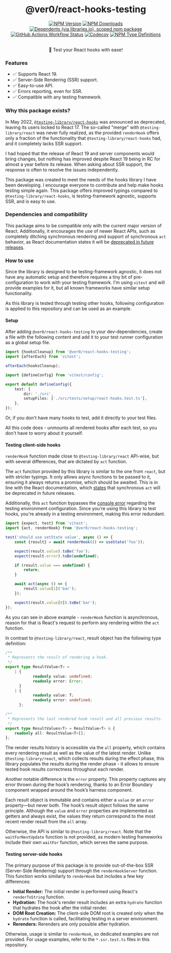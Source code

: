 <div align="center">
<h1>@ver0/react-hooks-testing</h1>

[![NPM Version](https://img.shields.io/npm/v/%40ver0%2Freact-hooks-testing?style=flat-square)](https://www.npmjs.com/package/@ver0/react-hooks-testing)
[![NPM Downloads](https://img.shields.io/npm/dm/%40ver0%2Freact-hooks-testing?style=flat-square)](https://www.npmjs.com/package/@ver0/react-hooks-testing)
[![Dependents (via libraries.io), scoped npm package](https://img.shields.io/librariesio/dependents/npm/%40ver0/react-hooks-testing?style=flat-square)](https://www.npmjs.com/package/@ver0/react-hooks-testing)
[![GitHub Actions Workflow Status](https://img.shields.io/github/actions/workflow/status/ver0-project/react-hooks-testing/ci.yml?style=flat-square)](https://github.com/ver0-project/react-hooks-testing/actions)
[![Codecov](https://img.shields.io/codecov/c/github/ver0-project/react-hooks-testing?token=Y2K96S71RH&style=flat-square)](https://app.codecov.io/gh/ver0-project/react-hooks-testing)
[![NPM Type Definitions](https://img.shields.io/npm/types/%40ver0%2Freact-hooks-testing?style=flat-square)](https://www.npmjs.com/package/@ver0/react-hooks-testing)

<p><br/>🧪 Test your React hooks with ease!</p>
</div>

### Features

- ✅ Supports React 19.
- ✅ Server-Side Rendering (SSR) support.
- ✅ Easy-to-use API.
- ✅ Errors reporting, even for SSR.
- ✅ Compatible with any testing framework.

### Why this package exists?

In May 2022,
[ `@testing-library/react-hooks`](https://github.com/testing-library/react-hooks-testing-library/issues/849) was
announced as deprecated, leaving its users locked to React 17. The so-called "merge" with `@testing-library/react` was
never fully realized, as the provided `renderHook` offers only a fraction of the functionality that
`@testing-library/react-hooks` had, and it completely lacks SSR support.

I had hoped that the release of React 19 and server components would bring changes, but nothing has improved despite
React 19 being in RC for almost a year before its release. When asking about SSR support, the response is often to
resolve the issues independently.

This package was created to meet the needs of the hooks library I have been developing. I encourage everyone to
contribute and help make hooks testing simple again. This package offers improved typings compared to
`@testing-library/react-hooks`, is testing-framework agnostic, supports SSR, and is easy to use.

### Dependencies and compatibility

This package aims to be compatible only with the current major version of React. Additionally, it encourages the use of
newer React APIs, such as completely ditching synchronous rendering and support of synchronous `act` behavior, as React
documentation states it will be
[deprecated in future releases](https://react.dev/reference/react/act#await-act-async-actfn).

### How to use

Since the library is designed to be testing-framework agnostic, it does not have any automatic setup and therefore
requires a tiny bit of pre-configuration to work with your testing framework. I'm using `vitest` and will provide
examples for it, but all known frameworks have similar setup functionality.

As this library is tested through testing other hooks, following configuration is applied to this repository and can be
used as an example.

#### Setup

After adding `@ver0/react-hooks-testing` to your dev-dependencies, create a file with the following content and add it
to your test runner configuration as a global setup file.

```ts filename="react-hooks.test.ts"
import {hooksCleanup} from '@ver0/react-hooks-testing';
import {afterEach} from 'vitest';

afterEach(hooksCleanup);
```

```ts filename="vitest.config.ts"
import {defineConfig} from 'vitest/config';

export default defineConfig({
	test: {
		dir: './src',
		setupFiles: ['./src/tests/setup/react-hooks.test.ts'],
	},
});
```

Or, if you don't have many hooks to test, add it directly to your test files.

All this code does - unmounts all rendered hooks after each test, so you don't have to worry about it yourself.

#### Testing client-side hooks

`renderHook` function made close to `@testing-library/react` API-wise, but with several differences, that are dictated
by `act` function.

The `act` function provided by this library is similar to the one from `react`, but with stricter typings. It only
allows async functions to be passed to it, ensuring it always returns a promise, which should be awaited. This is in
line with the React documentation, which [states](https://react.dev/reference/react/act#await-act-async-actfn) that
synchronous `act` will be deprecated in future releases.

Additionally, this `act` function bypasses the
[console error](https://react.dev/reference/react/act#error-the-current-testing-environment-is-not-configured-to-support-act)
regarding the testing environment configuration. Since you're using this library to test hooks, you're already in a
testing environment, making this error redundant.

```ts filename="useState.test.ts"
import {expect, test} from 'vitest';
import {act, renderHook} from '@ver0/react-hooks-testing';

test('should use setState value', async () => {
	const {result} = await renderHook(() => useState('foo'));

	expect(result.value).toBe('foo');
	expect(result.error).toBe(undefined);

	if (result.value === undefined) {
		return;
	}

	await act(async () => {
		result.value[1]('bar');
	});

	expect(result.value[0]).toBe('bar');
});
```

As you can see in above example - `renderHook` function is asynchronous, reason for that is React's request to perform
any rendering within the `act` function.

In contrast to `@testing-library/react`, result object has the following type definition:

```ts
/**
 * Represents the result of rendering a hook.
 */
export type ResultValue<T> =
	| {
			readonly value: undefined;
			readonly error: Error;
	  }
	| {
			readonly value: T;
			readonly error: undefined;
	  };

/**
 * Represents the last rendered hook result and all previous results.
 */
export type ResultValues<T> = ResultValue<T> & {
	readonly all: ResultValue<T>[];
};
```

The render results history is accessible via the `all` property, which contains every rendering result as well as the
value of the latest render. Unlike `@testing-library/react`, which collects results during the effect phase, this
library populates the results during the render phase - it allows to ensure tested hook results correctness throughout
each render.

Another notable difference is the `error` property. This property captures any error thrown during the hook’s rendering,
thanks to an Error Boundary component wrapped around the hook’s harness component.

Each result object is immutable and contains either a `value` or an `error` property—but never both. The hook’s result
object follows the same principle. Although the `value` and `error` properties are implemented as getters and always
exist, the values they return correspond to the most recent render result from the `all` array.

Otherwise, the API is similar to `@testing-library/react`. Note that the `waitForNextUpdate` function is not provided,
as modern testing frameworks include their own `waitFor` function, which serves the same purpose.

#### Testing server-side hooks

The primary purpose of this package is to provide out-of-the-box SSR (Server-Side Rendering) support through the
`renderHookServer` function. This function works similarly to `renderHook` but includes a few key differences:

- **Initial Render:** The initial render is performed using React's `renderToString` function.
- **Hydration:** The hook's render result includes an extra `hydrate` function that hydrates the hook after the initial
  render.
- **DOM Root Creation:** The client-side DOM root is created only when the `hydrate` function is called, facilitating
  testing in a server environment.
- **Rerenders:** Rerenders are only possible after hydration.

Otherwise, usage is similar to `renderHook`, so dedicated examples are not provided. For usage examples, refer to the
`*.ssr.test.ts` files in this repository.
